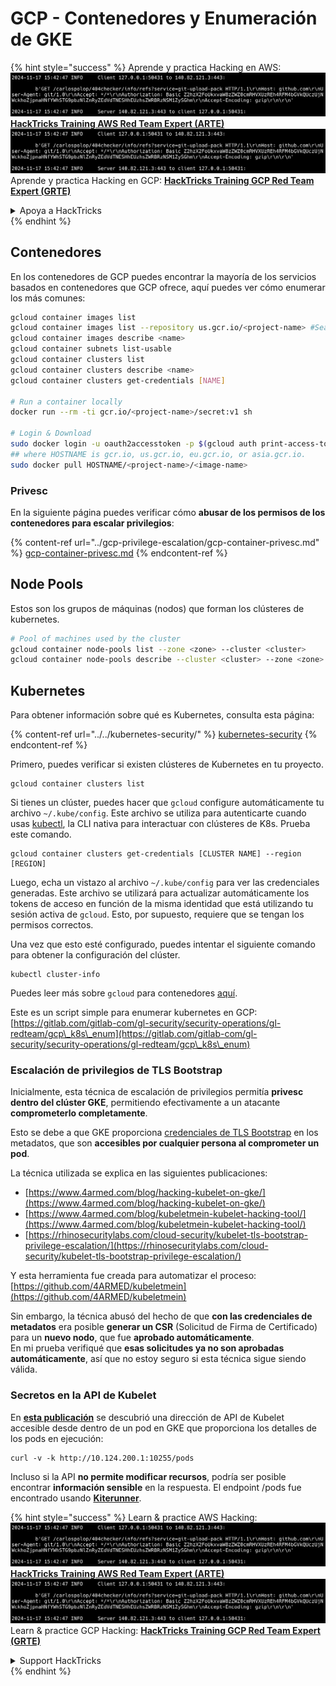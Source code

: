 # GCP - Contenedores y Enumeración de GKE

{% hint style="success" %}
Aprende y practica Hacking en AWS:<img src="../../../.gitbook/assets/image (1).png" alt="" data-size="line">[**HackTricks Training AWS Red Team Expert (ARTE)**](https://training.hacktricks.xyz/courses/arte)<img src="../../../.gitbook/assets/image (1).png" alt="" data-size="line">\
Aprende y practica Hacking en GCP: <img src="../../../.gitbook/assets/image (2).png" alt="" data-size="line">[**HackTricks Training GCP Red Team Expert (GRTE)**<img src="../../../.gitbook/assets/image (2).png" alt="" data-size="line">](https://training.hacktricks.xyz/courses/grte)

<details>

<summary>Apoya a HackTricks</summary>

* Revisa los [**planes de suscripción**](https://github.com/sponsors/carlospolop)!
* **Únete al** 💬 [**grupo de Discord**](https://discord.gg/hRep4RUj7f) o al [**grupo de telegram**](https://t.me/peass) o **síguenos** en **Twitter** 🐦 [**@hacktricks\_live**](https://twitter.com/hacktricks\_live)**.**
* **Comparte trucos de hacking enviando PRs a los** [**HackTricks**](https://github.com/carlospolop/hacktricks) y [**HackTricks Cloud**](https://github.com/carlospolop/hacktricks-cloud) repositorios de github.

</details>
{% endhint %}

## Contenedores

En los contenedores de GCP puedes encontrar la mayoría de los servicios basados en contenedores que GCP ofrece, aquí puedes ver cómo enumerar los más comunes:
```bash
gcloud container images list
gcloud container images list --repository us.gcr.io/<project-name> #Search in other subdomains repositories
gcloud container images describe <name>
gcloud container subnets list-usable
gcloud container clusters list
gcloud container clusters describe <name>
gcloud container clusters get-credentials [NAME]

# Run a container locally
docker run --rm -ti gcr.io/<project-name>/secret:v1 sh

# Login & Download
sudo docker login -u oauth2accesstoken -p $(gcloud auth print-access-token) https://HOSTNAME
## where HOSTNAME is gcr.io, us.gcr.io, eu.gcr.io, or asia.gcr.io.
sudo docker pull HOSTNAME/<project-name>/<image-name>
```
### Privesc

En la siguiente página puedes verificar cómo **abusar de los permisos de los contenedores para escalar privilegios**:

{% content-ref url="../gcp-privilege-escalation/gcp-container-privesc.md" %}
[gcp-container-privesc.md](../gcp-privilege-escalation/gcp-container-privesc.md)
{% endcontent-ref %}

## Node Pools

Estos son los grupos de máquinas (nodos) que forman los clústeres de kubernetes.
```bash
# Pool of machines used by the cluster
gcloud container node-pools list --zone <zone> --cluster <cluster>
gcloud container node-pools describe --cluster <cluster> --zone <zone> <node-pool>
```
## Kubernetes

Para obtener información sobre qué es Kubernetes, consulta esta página:

{% content-ref url="../../kubernetes-security/" %}
[kubernetes-security](../../kubernetes-security/)
{% endcontent-ref %}

Primero, puedes verificar si existen clústeres de Kubernetes en tu proyecto.
```
gcloud container clusters list
```
Si tienes un clúster, puedes hacer que `gcloud` configure automáticamente tu archivo `~/.kube/config`. Este archivo se utiliza para autenticarte cuando usas [kubectl](https://kubernetes.io/docs/reference/kubectl/overview/), la CLI nativa para interactuar con clústeres de K8s. Prueba este comando.
```
gcloud container clusters get-credentials [CLUSTER NAME] --region [REGION]
```
Luego, echa un vistazo al archivo `~/.kube/config` para ver las credenciales generadas. Este archivo se utilizará para actualizar automáticamente los tokens de acceso en función de la misma identidad que está utilizando tu sesión activa de `gcloud`. Esto, por supuesto, requiere que se tengan los permisos correctos.

Una vez que esto esté configurado, puedes intentar el siguiente comando para obtener la configuración del clúster.
```
kubectl cluster-info
```
Puedes leer más sobre `gcloud` para contenedores [aquí](https://cloud.google.com/sdk/gcloud/reference/container/).

Este es un script simple para enumerar kubernetes en GCP: [https://gitlab.com/gitlab-com/gl-security/security-operations/gl-redteam/gcp\_k8s\_enum](https://gitlab.com/gitlab-com/gl-security/security-operations/gl-redteam/gcp\_k8s\_enum)

### Escalación de privilegios de TLS Bootstrap

Inicialmente, esta técnica de escalación de privilegios permitía **privesc dentro del clúster GKE**, permitiendo efectivamente a un atacante **comprometerlo completamente**.

Esto se debe a que GKE proporciona [credenciales de TLS Bootstrap](https://kubernetes.io/docs/reference/command-line-tools-reference/kubelet-tls-bootstrapping/) en los metadatos, que son **accesibles por cualquier persona al comprometer un pod**.

La técnica utilizada se explica en las siguientes publicaciones:

* [https://www.4armed.com/blog/hacking-kubelet-on-gke/](https://www.4armed.com/blog/hacking-kubelet-on-gke/)
* [https://www.4armed.com/blog/kubeletmein-kubelet-hacking-tool/](https://www.4armed.com/blog/kubeletmein-kubelet-hacking-tool/)
* [https://rhinosecuritylabs.com/cloud-security/kubelet-tls-bootstrap-privilege-escalation/](https://rhinosecuritylabs.com/cloud-security/kubelet-tls-bootstrap-privilege-escalation/)

Y esta herramienta fue creada para automatizar el proceso: [https://github.com/4ARMED/kubeletmein](https://github.com/4ARMED/kubeletmein)

Sin embargo, la técnica abusó del hecho de que **con las credenciales de metadatos** era posible **generar un CSR** (Solicitud de Firma de Certificado) para un **nuevo nodo**, que fue **aprobado automáticamente**.\
En mi prueba verifiqué que **esas solicitudes ya no son aprobadas automáticamente**, así que no estoy seguro si esta técnica sigue siendo válida.

### Secretos en la API de Kubelet <a href="#the-kubelet-api-git-secrets-redux" id="the-kubelet-api-git-secrets-redux"></a>

En [**esta publicación**](https://blog.assetnote.io/2022/05/06/cloudflare-pages-pt3/) se descubrió una dirección de API de Kubelet accesible desde dentro de un pod en GKE que proporciona los detalles de los pods en ejecución:
```
curl -v -k http://10.124.200.1:10255/pods
```
Incluso si la API **no permite modificar recursos**, podría ser posible encontrar **información sensible** en la respuesta. El endpoint /pods fue encontrado usando [**Kiterunner**](https://github.com/assetnote/kiterunner).

{% hint style="success" %}
Learn & practice AWS Hacking:<img src="../../../.gitbook/assets/image (1).png" alt="" data-size="line">[**HackTricks Training AWS Red Team Expert (ARTE)**](https://training.hacktricks.xyz/courses/arte)<img src="../../../.gitbook/assets/image (1).png" alt="" data-size="line">\
Learn & practice GCP Hacking: <img src="../../../.gitbook/assets/image (2).png" alt="" data-size="line">[**HackTricks Training GCP Red Team Expert (GRTE)**<img src="../../../.gitbook/assets/image (2).png" alt="" data-size="line">](https://training.hacktricks.xyz/courses/grte)

<details>

<summary>Support HackTricks</summary>

* Check the [**subscription plans**](https://github.com/sponsors/carlospolop)!
* **Join the** 💬 [**Discord group**](https://discord.gg/hRep4RUj7f) or the [**telegram group**](https://t.me/peass) or **follow** us on **Twitter** 🐦 [**@hacktricks\_live**](https://twitter.com/hacktricks\_live)**.**
* **Share hacking tricks by submitting PRs to the** [**HackTricks**](https://github.com/carlospolop/hacktricks) and [**HackTricks Cloud**](https://github.com/carlospolop/hacktricks-cloud) github repos.

</details>
{% endhint %}
